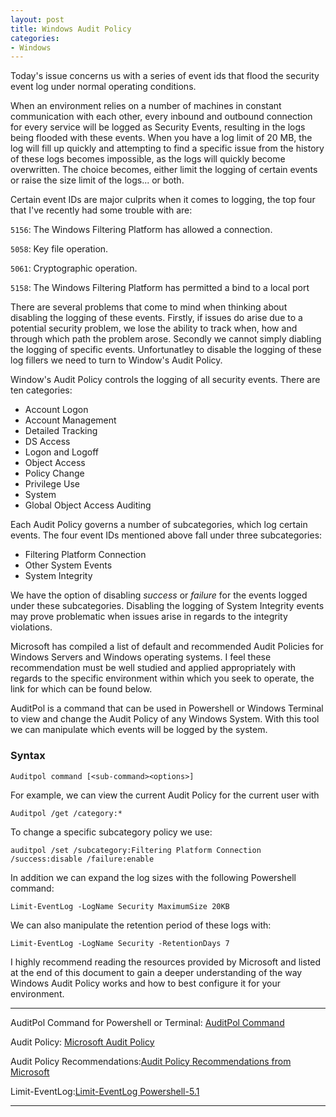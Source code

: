 ```yaml
---
layout: post
title: Windows Audit Policy
categories:
- Windows
---
```


Today's issue concerns us with a series of event ids that flood the security event log under normal operating conditions.

When an environment relies on a number of machines in constant communication with each other, every inbound and outbound connection for every service will be logged as Security Events, resulting in the logs being flooded with these events. When you have a log limit of 20 MB, the log will fill up quickly and attempting to find a specific issue from the history of these logs becomes impossible, as the logs will quickly become overwritten. The choice becomes, either limit the logging of certain events or raise the size limit of the logs... or both.

 Certain event IDs are major culprits when it comes to logging, the top four that I've recently had some trouble with are:
 
 `5156`: The Windows Filtering Platform has allowed a connection.
 
 `5058`: Key file operation.
 
 `5061`: Cryptographic operation.
 
 `5158`: The Windows Filtering Platform has permitted a bind to a local port
 
 
 There are several problems that come to mind when thinking about disabling the logging of these events. Firstly, if issues do arise due to a potential security problem, we lose the ability to track when, how and through which path the problem arose. Secondly we cannot simply diabling the logging of specific events. Unfortunatley to disable the logging of these log fillers we need to turn to Window's Audit Policy. 
 
Window's Audit Policy controls the logging of all security events. There are ten categories:
-  Account Logon
-  Account Management
-  Detailed Tracking
-  DS Access
-  Logon and Logoff
-  Object Access
-  Policy Change
-  Privilege Use
-  System
-  Global Object Access Auditing

Each Audit Policy governs a number of subcategories, which log certain events. The four event IDs mentioned above fall under three subcategories:
 -  Filtering Platform Connection
 -  Other System Events
 -  System Integrity

We have the option of disabling *success* or *failure* for the events logged under these subcategories. Disabling the logging of System Integrity events may prove problematic when issues arise in regards to the integrity violations.

Microsoft has compiled a list of default and recommended Audit Policies for Windows Servers and Windows operating systems. I feel these recommendation must be well studied and applied appropriately with regards to the specific environment within which you seek to operate, the link for which can be found below.


AuditPol is a command that can be used in Powershell or Windows Terminal to view and change the Audit Policy of any Windows System. With this tool we can manipulate which events will be logged by the system. 

### Syntax

```Auditpol command [<sub-command><options>]```

For example, we can view the current Audit Policy for the current user with

```Auditpol /get /category:*```

To change a specific subcategory policy we use:

```auditpol /set /subcategory:Filtering Platform Connection /success:disable /failure:enable```



In addition we can expand the log sizes with the following Powershell command:

```Limit-EventLog -LogName Security MaximumSize 20KB```


We can also manipulate the retention period of these logs with:

```Limit-EventLog -LogName Security -RetentionDays 7```



I highly recommend reading the resources provided by Microsoft and listed at the end of this document to gain a deeper understanding of the way Windows Audit Policy works and how to best configure it for your environment.

---

AuditPol Command for Powershell or Terminal: [AuditPol Command](https://technet.microsoft.com/en-us/library/cc731451(v=ws.11).aspx) 

Audit Policy: [Microsoft Audit Policy](https://technet.microsoft.com/en-us/library/cc766468(v=ws.10).aspx) 

Audit Policy Recommendations:[Audit Policy Recommendations from Microsoft](https://docs.microsoft.com/en-us/windows-server/identity/ad-ds/plan/security-best-practices/audit-policy-recommendations) 

Limit-EventLog:[Limit-EventLog Powershell-5.1](https://docs.microsoft.com/en-us/powershell/module/microsoft.powershell.management/limit-eventlog?view=powershell-5.1) 

----